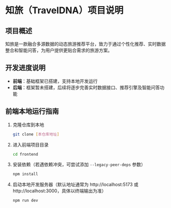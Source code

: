 # 知旅（TravelDNA）项目说明

## 项目概述
知旅是一款融合多源数据的动态旅游推荐平台，致力于通过个性化推荐、实时数据整合和智能问答，为用户提供更贴合需求的旅游方案。


## 开发进度说明
- **前端**：基础框架已搭建，支持本地开发运行
- **后端**：框架暂未搭建，后续将逐步完善实时数据接口、推荐引擎及智能问答功能


## 前端本地运行指南

1. 克隆仓库到本地
   ```bash
   git clone [本仓库地址]
   ```

2. 进入前端项目目录
   ```bash
   cd frontend
   ```

3. 安装依赖（若遇依赖冲突，可尝试添加 `--legacy-peer-deps` 参数）
   ```bash
   npm install
   ```

4. 启动本地开发服务器（默认地址通常为 http://localhost:5173 或 http://localhost:3000，具体以终端输出为准）
   ```bash
   npm run dev
   ```
